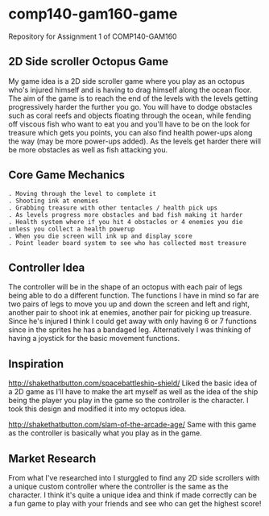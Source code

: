 # comp140-gam160-game
Repository for Assignment 1 of COMP140-GAM160


## 2D Side scroller Octopus Game
My game idea is a 2D side scroller game where you play as an octopus who's injured himself and is having to drag himself along the ocean floor. The aim of the game is to reach the end of the levels with the levels getting progressively harder the further you go. You will have to dodge obstacles such as coral reefs and objects floating through the ocean, while fending off viscous fish who want to eat you and you'll have to be on the look for treasure which gets you points, you can also find health power-ups along the way (may be more power-ups added). As the levels get harder there will be more obstacles as well as fish attacking you. 

## Core Game Mechanics
    . Moving through the level to complete it
    . Shooting ink at enemies
    . Grabbing treasure with other tentacles / health pick ups
    . As levels progress more obstacles and bad fish making it harder
    . Health system where if you hit 4 obstacles or 4 enemies you die unless you collect a health powerup
    . When you die screen will ink up and display score
    . Point leader board system to see who has collected most treasure

## Controller Idea
The controller will be in the shape of an octopus with each pair of legs being able to do a different function. The functions I have in mind so far are two pairs of legs to move you up and down the screen and left and right, another pair to shoot ink at enemies, another pair for picking up treasure. Since he's injured I think I could get away with only having 6 or 7 functions since in the sprites he has a bandaged leg. Alternatively I was thinking of having a joystick for the basic movement functions.

## Inspiration
http://shakethatbutton.com/spacebattleship-shield/
Liked the basic idea of a 2D game as I'll have to make the art myself as well as the idea of the ship being the player you play in the game so the controller is the character. I took this design and modified it into my octopus idea. 

http://shakethatbutton.com/slam-of-the-arcade-age/
Same with this game as the controller is basically what you play as in the game.

## Market Research
From what I've researched into I sturggled to find any 2D side scrollers with a unique custom controller where the controller is the same as the character. I think it's quite a unique idea and think if made correctly can be a fun game to play with your friends and see who can get the highest score! 
